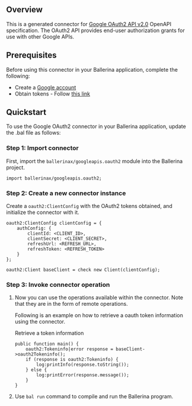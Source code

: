 ## Overview
This is a generated connector for [Google OAuth2 API v2.0](https://developers.google.com/identity/protocols/oauth2/) OpenAPI specification.
The OAuth2 API provides end-user authorization grants for use with other Google APIs.

## Prerequisites

Before using this connector in your Ballerina application, complete the following:

* Create a [Google account](https://accounts.google.com/signup)
* Obtain tokens - Follow [this link](https://developers.google.com/identity/protocols/oauth2)
 
## Quickstart

To use the Google OAuth2 connector in your Ballerina application, update the .bal file as follows:

### Step 1: Import connector
First, import the `ballerinax/googleapis.oauth2` module into the Ballerina project.
```ballerina
import ballerinax/googleapis.oauth2;
```

### Step 2: Create a new connector instance
Create a `oauth2:ClientConfig` with the OAuth2 tokens obtained, and initialize the connector with it. 
```ballerina
oauth2:ClientConfig clientConfig = {
    authConfig: {
        clientId: <CLIENT_ID>,
        clientSecret: <CLIENT_SECRET>,
        refreshUrl: <REFRESH_URL>,
        refreshToken: <REFRESH_TOKEN>
    }
};

oauth2:Client baseClient = check new Client(clientConfig);
```

### Step 3: Invoke connector operation
1. Now you can use the operations available within the connector. Note that they are in the form of remote operations.

    Following is an example on how to retrieve a oauth token information using the connector. 

    Retrieve a token information

    ```ballerina
    public function main() {
        oauth2:Tokeninfo|error response = baseClient->oauth2Tokeninfo();
        if (response is oauth2:Tokeninfo) {
            log:printInfo(response.toString());
        } else {
            log:printError(response.message());
        }
    }
    ``` 

2. Use `bal run` command to compile and run the Ballerina program.
